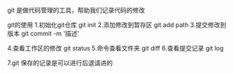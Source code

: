 git 是做代码管理的工具，帮助我们记录代码的修改

git的使用
1.初始化git仓库 git init
2.添加修改到暂存区 git add path
3.提交修改到版本 git commit -m '描述'


4.查看工作区的修改 git status
5.命令查看文件夹  git diff
6.查看提交记录 git log


7.git 保存的记录是可以进行后退请进的